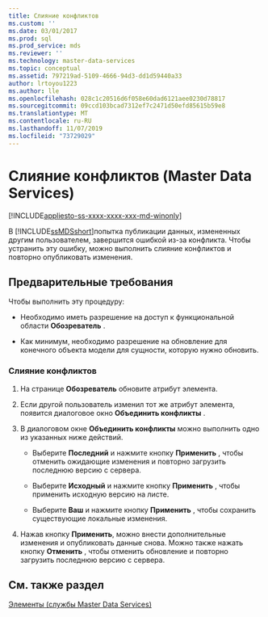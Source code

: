 ```yaml
---
title: Слияние конфликтов
ms.custom: ''
ms.date: 03/01/2017
ms.prod: sql
ms.prod_service: mds
ms.reviewer: ''
ms.technology: master-data-services
ms.topic: conceptual
ms.assetid: 797219ad-5109-4666-94d3-dd1d59440a33
author: lrtoyou1223
ms.author: lle
ms.openlocfilehash: 028c1c20516d6f058e60dad6121aee0230d78817
ms.sourcegitcommit: 09ccd103bcad7312ef7c2471d50efd85615b59e8
ms.translationtype: MT
ms.contentlocale: ru-RU
ms.lasthandoff: 11/07/2019
ms.locfileid: "73729029"
---
```

# <a name="merge-conflicts-master-data-services"></a>Слияние конфликтов (Master Data Services)

[!INCLUDE[appliesto-ss-xxxx-xxxx-xxx-md-winonly](../includes/appliesto-ss-xxxx-xxxx-xxx-md-winonly.md)]

  В [!INCLUDE[ssMDSshort](../includes/ssmdsshort-md.md)]попытка публикации данных, измененных другим пользователем, завершится ошибкой из-за конфликта. Чтобы устранить эту ошибку, можно выполнить слияние конфликтов и повторно опубликовать изменения.  
  
## <a name="prerequisites"></a>Предварительные требования  
 Чтобы выполнить эту процедуру:  
  
-   Необходимо иметь разрешение на доступ к функциональной области **Обозреватель** .  
  
-   Как минимум, необходимо разрешение на обновление для конечного объекта модели для сущности, которую нужно обновить.  
  
### <a name="to-merge-conflicts"></a>Слияние конфликтов  
  
1.  На странице **Обозреватель** обновите атрибут элемента.  
  
2.  Если другой пользователь изменил тот же атрибут элемента, появится диалоговое окно **Объединить конфликты** .  
  
3.  В диалоговом окне **Объединить конфликты** можно выполнить одно из указанных ниже действий.  
  
    -   Выберите **Последний** и нажмите кнопку **Применить** , чтобы отменить ожидающие изменения и повторно загрузить последнюю версию с сервера.  
  
    -   Выберите **Исходный** и нажмите кнопку **Применить** , чтобы применить исходную версию на листе.  
  
    -   Выберите **Ваш** и нажмите кнопку **Применить** , чтобы сохранить существующие локальные изменения.  
  
4.  Нажав кнопку **Применить**, можно внести дополнительные изменения и опубликовать данные снова. Можно также нажать кнопку **Отменить** , чтобы отменить обновление и повторно загрузить последнюю версию с сервера.  
  
## <a name="see-also"></a>См. также раздел  
 [Элементы (службы Master Data Services)](../master-data-services/members-master-data-services.md)  
  
  
